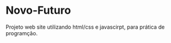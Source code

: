 # Novo-Futuro
Projeto web site utilizando html/css e javascirpt, para prática de programção.


    

   
